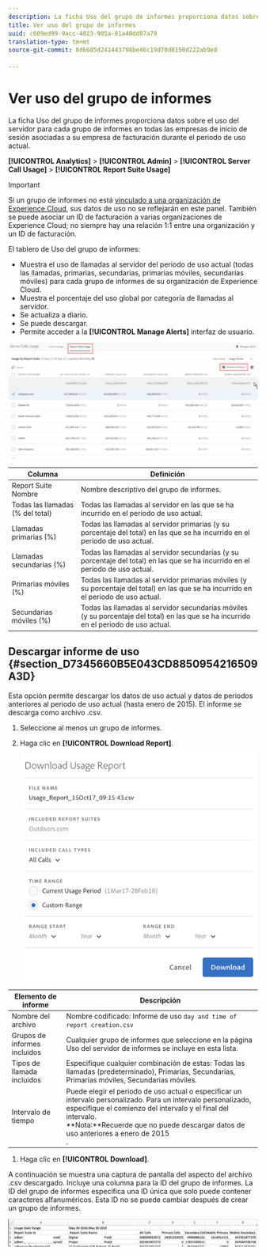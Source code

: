 ```yaml
---
description: La ficha Uso del grupo de informes proporciona datos sobre el uso del servidor para cada grupo de informes en todas las empresas de inicio de sesión asociadas a su empresa de facturación durante el periodo de uso actual.
title: Ver uso del grupo de informes
uuid: c609ed99-9acc-4023-905a-81a40dd07a79
translation-type: tm+mt
source-git-commit: 8d6685d241443798be46c19d70d8150d222ab9e8

---
```



# Ver uso del grupo de informes

La ficha Uso del grupo de informes proporciona datos sobre el uso del servidor para cada grupo de informes en todas las empresas de inicio de sesión asociadas a su empresa de facturación durante el periodo de uso actual.

**[!UICONTROL Analytics]** > **[!UICONTROL Admin]** > **[!UICONTROL Server Call Usage]** > **[!UICONTROL Report Suite Usage]**

>[!IMPORTANT]
>
>Si un grupo de informes no está [vinculado a una organización de Experience Cloud](https://docs.adobe.com/content/help/es-ES/core-services/interface/about-core-services/report-suite-mapping.html), sus datos de uso no se reflejarán en este panel. También se puede asociar un ID de facturación a varias organizaciones de Experience Cloud; no siempre hay una relación 1:1 entre una organización y un ID de facturación.

El tablero de Uso del grupo de informes:

* Muestra el uso de llamadas al servidor del periodo de uso actual (todas las llamadas, primarias, secundarias, primarias móviles, secundarias móviles) para cada grupo de informes de su organización de Experience Cloud.
* Muestra el porcentaje del uso global por categoría de llamadas al servidor.
* Se actualiza a diario.
* Se puede descargar.
* Permite acceder a la **[!UICONTROL Manage Alerts]** interfaz de usuario.

![](assets/report-suite-usage.png)

| Columna | Definición |
|--- |--- |
| Report Suite Nombre | Nombre descriptivo del grupo de informes. |
| Todas las llamadas (% del total) | Todas las llamadas al servidor en las que se ha incurrido en el periodo de uso actual. |
| Llamadas primarias (%) | Todas las llamadas al servidor primarias (y su porcentaje del total) en las que se ha incurrido en el periodo de uso actual. |
| Llamadas secundarias (%) | Todas las llamadas al servidor secundarias (y su porcentaje del total) en las que se ha incurrido en el periodo de uso actual. |
| Primarias móviles (%) | Todas las llamadas al servidor primarias móviles (y su porcentaje del total) en las que se ha incurrido en el periodo de uso actual. |
| Secundarias móviles (%) | Todas las llamadas al servidor secundarias móviles (y su porcentaje del total) en las que se ha incurrido en el periodo de uso actual. |


## Descargar informe de uso {#section_D7345660B5E043CD8850954216509A3D}

Esta opción permite descargar los datos de uso actual y datos de periodos anteriores al periodo de uso actual (hasta enero de 2015). El informe se descarga como archivo .csv.

1. Seleccione al menos un grupo de informes.
1. Haga clic en **[!UICONTROL Download Report]**.

   ![](assets/download_report.png)

| Elemento de informe | Descripción |
|--- |--- |
| Nombre del archivo | Nombre codificado: Informe de uso `day and time of report creation.csv` |
| Grupos de informes incluidos | Cualquier grupo de informes que seleccione en la página Uso del servidor de informes se incluye en esta lista. |
| Tipos de llamada incluidos | Especifique cualquier combinación de estas: Todas las llamadas (predeterminado), Primarias, Secundarias, Primarias móviles, Secundarias móviles. |
| Intervalo de tiempo | Puede elegir el periodo de uso actual o especificar un intervalo personalizado.  Para un intervalo personalizado, especifique el comienzo del intervalo y el final del intervalo. <br>**Nota:**Recuerde que no puede descargar datos de uso anteriores a enero de 2015</br>. |

1. Haga clic en **[!UICONTROL Download]**.

A continuación se muestra una captura de pantalla del aspecto del archivo .csv descargado. Incluye una columna para la ID del grupo de informes. La ID del grupo de informes especifica una ID única que solo puede contener caracteres alfanuméricos. Esta ID no se puede cambiar después de crear un grupo de informes.

![](assets/download-usage.png)
